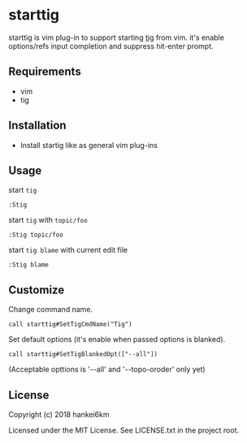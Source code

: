 # starttig

starttig is vim plug-in to support starting [tig](http://jonas.nitro.dk/tig/) from vim. it's enable options/refs input completion and suppress hit-enter prompt.

## Requirements

* vim
* tig

## Installation

* Install startig like as general vim plug-ins

## Usage

start `tig`

```vim
:Stig
```

start `tig` with `topic/foo`

```vim
:Stig topic/foo
```

start `tig blame` with current edit file

```vim
:Stig blame
```

## Customize

Change command name.

```vim
call starttig#SetTigCmdName("Tig")
```

Set default options (it's enable when passed options is blanked).

```vim
call starttig#SetTigBlankedOpt(["--all"])
```
(Acceptable opttions is '--all' and '--topo-oroder' only yet)


## License

Copyright (c) 2018 hankei6km

Licensed under the MIT License. See LICENSE.txt in the project root.
